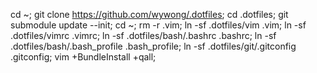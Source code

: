 cd ~;
git clone https://github.com/wywong/.dotfiles;
cd .dotfiles;
git submodule update --init;
cd ~;
rm -r .vim;
ln -sf .dotfiles/vim .vim;
ln -sf .dotfiles/vimrc .vimrc;
ln -sf .dotfiles/bash/.bashrc .bashrc;
ln -sf .dotfiles/bash/.bash_profile .bash_profile;
ln -sf .dotfiles/git/.gitconfig .gitconfig;
vim +BundleInstall +qall;
